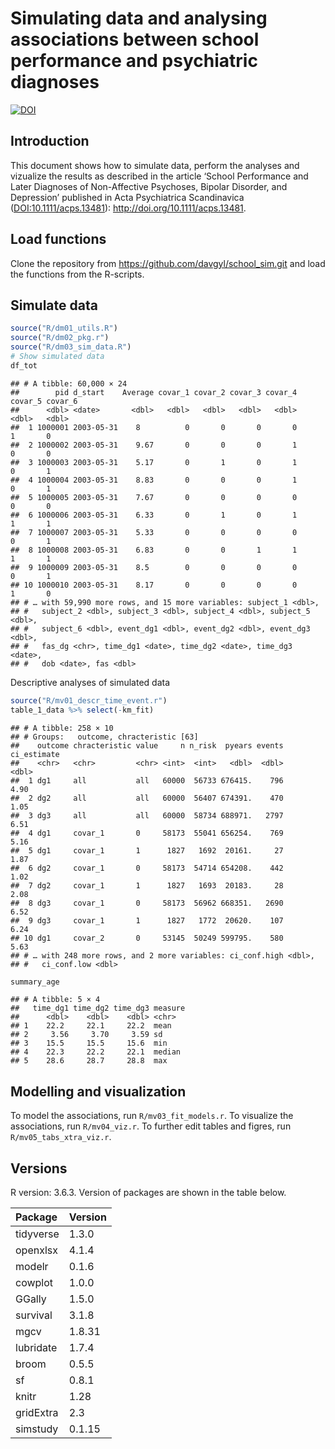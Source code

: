 Simulating data and analysing associations between school performance
and psychiatric diagnoses
================

[![DOI](https://zenodo.org/badge/519967868.svg)](https://zenodo.org/badge/latestdoi/519967868)

## Introduction

This document shows how to simulate data, perform the analyses and
vizualize the results as described in the article ‘School Performance
and Later Diagnoses of Non-Affective Psychoses, Bipolar Disorder, and
Depression’ published in Acta Psychiatrica Scandinavica
(<DOI:10.1111/acps.13481>): <http://doi.org/10.1111/acps.13481>.

## Load functions

Clone the repository from <https://github.com/davgyl/school_sim.git> and
load the functions from the R-scripts.

## Simulate data

``` r
source("R/dm01_utils.R")
source("R/dm02_pkg.r")
source("R/dm03_sim_data.R")
# Show simulated data
df_tot
```

    ## # A tibble: 60,000 × 24
    ##        pid d_start    Average covar_1 covar_2 covar_3 covar_4 covar_5 covar_6
    ##      <dbl> <date>       <dbl>   <dbl>   <dbl>   <dbl>   <dbl>   <dbl>   <dbl>
    ##  1 1000001 2003-05-31    8          0       0       0       0       1       0
    ##  2 1000002 2003-05-31    9.67       0       0       0       1       0       0
    ##  3 1000003 2003-05-31    5.17       0       1       0       1       0       1
    ##  4 1000004 2003-05-31    8.83       0       0       0       1       0       1
    ##  5 1000005 2003-05-31    7.67       0       0       0       0       0       0
    ##  6 1000006 2003-05-31    6.33       0       1       0       1       1       1
    ##  7 1000007 2003-05-31    5.33       0       0       0       0       0       1
    ##  8 1000008 2003-05-31    6.83       0       0       1       1       1       1
    ##  9 1000009 2003-05-31    8.5        0       0       0       0       0       1
    ## 10 1000010 2003-05-31    8.17       0       0       0       0       1       0
    ## # … with 59,990 more rows, and 15 more variables: subject_1 <dbl>,
    ## #   subject_2 <dbl>, subject_3 <dbl>, subject_4 <dbl>, subject_5 <dbl>,
    ## #   subject_6 <dbl>, event_dg1 <dbl>, event_dg2 <dbl>, event_dg3 <dbl>,
    ## #   fas_dg <chr>, time_dg1 <date>, time_dg2 <date>, time_dg3 <date>,
    ## #   dob <date>, fas <dbl>

Descriptive analyses of simulated data

``` r
source("R/mv01_descr_time_event.r")
table_1_data %>% select(-km_fit)
```

    ## # A tibble: 258 × 10
    ## # Groups:   outcome, chracteristic [63]
    ##    outcome chracteristic value     n n_risk  pyears events ci_estimate
    ##    <chr>   <chr>         <chr> <int>  <int>   <dbl>  <dbl>       <dbl>
    ##  1 dg1     all           all   60000  56733 676415.    796        4.90
    ##  2 dg2     all           all   60000  56407 674391.    470        1.05
    ##  3 dg3     all           all   60000  58734 688971.   2797        6.51
    ##  4 dg1     covar_1       0     58173  55041 656254.    769        5.16
    ##  5 dg1     covar_1       1      1827   1692  20161.     27        1.87
    ##  6 dg2     covar_1       0     58173  54714 654208.    442        1.02
    ##  7 dg2     covar_1       1      1827   1693  20183.     28        2.08
    ##  8 dg3     covar_1       0     58173  56962 668351.   2690        6.52
    ##  9 dg3     covar_1       1      1827   1772  20620.    107        6.24
    ## 10 dg1     covar_2       0     53145  50249 599795.    580        5.63
    ## # … with 248 more rows, and 2 more variables: ci_conf.high <dbl>,
    ## #   ci_conf.low <dbl>

``` r
summary_age
```

    ## # A tibble: 5 × 4
    ##   time_dg1 time_dg2 time_dg3 measure
    ##      <dbl>    <dbl>    <dbl> <chr>  
    ## 1    22.2     22.1     22.2  mean   
    ## 2     3.56     3.70     3.59 sd     
    ## 3    15.5     15.5     15.6  min    
    ## 4    22.3     22.2     22.1  median 
    ## 5    28.6     28.7     28.8  max

## Modelling and visualization

To model the associations, run `R/mv03_fit_models.r`. To visualize the
associations, run `R/mv04_viz.r`. To further edit tables and figres, run
`R/mv05_tabs_xtra_viz.r`.

## Versions

R version: 3.6.3. Version of packages are shown in the table below.

| Package   | Version |
| :-------- | :------ |
| tidyverse | 1.3.0   |
| openxlsx  | 4.1.4   |
| modelr    | 0.1.6   |
| cowplot   | 1.0.0   |
| GGally    | 1.5.0   |
| survival  | 3.1.8   |
| mgcv      | 1.8.31  |
| lubridate | 1.7.4   |
| broom     | 0.5.5   |
| sf        | 0.8.1   |
| knitr     | 1.28    |
| gridExtra | 2.3     |
| simstudy  | 0.1.15  |
